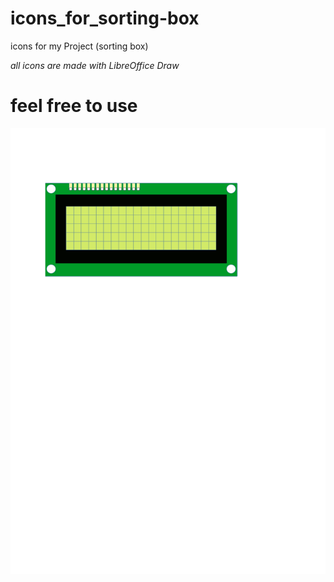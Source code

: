 # icons_for_sorting-box
icons for my Project (sorting box)

_all icons are made with LibreOffice Draw_


# feel free to use


![](test.gif)


